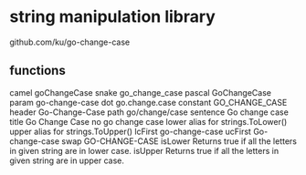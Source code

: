 # string manipulation library
github.com/ku/go-change-case

## functions

camel
    goChangeCase
snake
    go_change_case
pascal
    GoChangeCase
param
    go-change-case
dot
    go.change.case
constant
    GO_CHANGE_CASE
header
    Go-Change-Case
path
    go/change/case
sentence
    Go change case
title
    Go Change Case
no
    go change case
lower
    alias for strings.ToLower()
upper
    alias for strings.ToUpper()
lcFirst
    go-change-case
ucFirst
    Go-change-case
swap
    GO-CHANGE-CASE
isLower
    Returns true if all the letters in given string are in lower case.
isUpper
    Returns true if all the letters in given string are in upper case.
